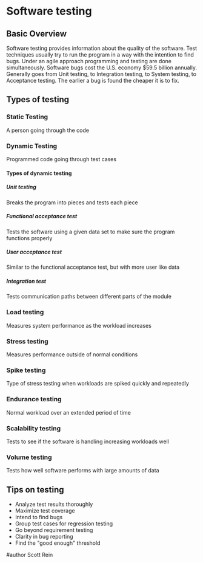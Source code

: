 # Software testing
## Basic Overview
Software testing provides information about the quality of the software.
Test techniques usually try to run the program in a way with the intention to find bugs.
Under an agile approach programming and testing are done simultaneously.
Software bugs cost the U.S. economy $59.5 billion annually.
Generally goes from Unit testing, to Integration testing, to System testing, to Acceptance testing.
The earlier a bug is found the cheaper it is to fix.
## Types of testing
### Static Testing
A person going through the code
### Dynamic Testing
Programmed code going through test cases
#### Types of dynamic testing
##### Unit testing
Breaks the program into pieces and tests each piece
##### Functional acceptance test
Tests the software using a given data set to make sure the program functions properly
##### User acceptance test
Similar to the functional acceptance test, but with more user like data
##### Integration test
Tests communication paths between different parts of the module
### Load testing
Measures system performance as the workload increases
### Stress testing
Measures performance outside of normal conditions
### Spike testing
Type of stress testing when workloads are spiked quickly and repeatedly
### Endurance testing
Normal workload over an extended period of time
### Scalability testing
Tests to see if the software is handling increasing workloads well
### Volume testing
Tests how well software performs with large amounts of data
## Tips on testing
* Analyze test results thoroughly
* Maximize test coverage
* Intend to find bugs
* Group test cases for regression testing
* Go beyond requirement testing
* Clarity in bug reporting
* Find the "good enough" threshold

#author
Scott Rein
